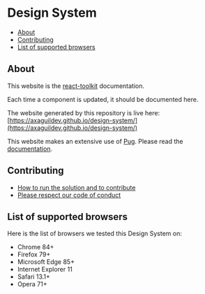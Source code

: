 # Design System

- [About](#about)
- [Contributing](#contributing)
- [List of supported browsers](#list-of-supported-browsers)
## About

This website is the [react-toolkit](https://github.com/AxaGuilDEv/react-toolkit) documentation.

Each time a component is updated, it should be documented here.

The website generated by this repository is live here: [https://axaguildev.github.io/design-system/](https://axaguildev.github.io/design-system/)

This website makes an extensive use of [Pug](https://pugjs.org/). Please read the [documentation](https://pugjs.org/api/getting-started.html).

## Contributing

- [How to run the solution and to contribute](./CONTRIBUTING.md)
- [Please respect our code of conduct](./CODE_OF_CONDUCT.md)

## List of supported browsers

Here is the list of browsers we tested this Design System on:

- Chrome 84+
- Firefox 79+
- Microsoft Edge 85+
- Internet Explorer 11
- Safari 13.1+
- Opera 71+
